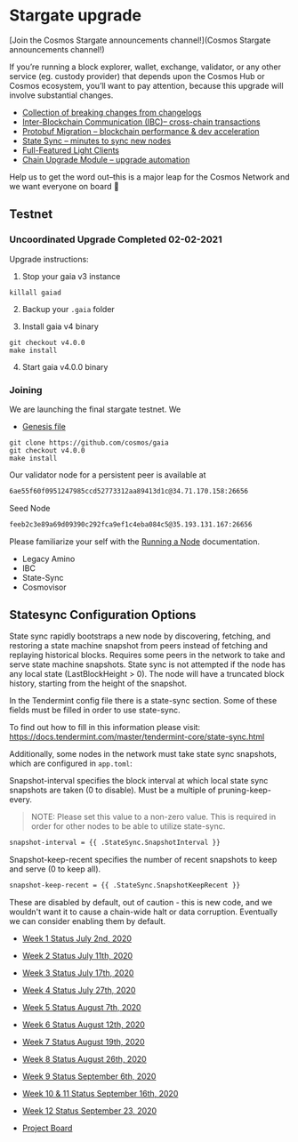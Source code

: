 # Stargate upgrade

[Join the Cosmos Stargate announcements channel!](Cosmos Stargate announcements channel!)

If you’re running a block explorer, wallet, exchange, validator, or any other service (eg. custody provider) that depends upon the Cosmos Hub or Cosmos ecosystem, you’ll want to pay attention, because this upgrade will involve substantial changes.

- [Collection of breaking changes from changelogs](breaking_changes.md)
- [Inter-Blockchain Communication (IBC)– cross-chain transactions](https://figment.network/resources/cosmos-stargate-upgrade-overview/#ibc)
- [Protobuf Migration – blockchain performance & dev acceleration](https://figment.network/resources/cosmos-stargate-upgrade-overview/#proto)
- [State Sync – minutes to sync new nodes](https://figment.network/resources/cosmos-stargate-upgrade-overview/#sync)
- [Full-Featured Light Clients](https://figment.network/resources/cosmos-stargate-upgrade-overview/#light)
- [Chain Upgrade Module – upgrade automation](https://figment.network/resources/cosmos-stargate-upgrade-overview/#upgrade)

Help us to get the word out–this is a major leap for the Cosmos Network and we want everyone on board 🚀

## Testnet

### Uncoordinated Upgrade Completed 02-02-2021

Upgrade instructions:

1. Stop your gaia v3 instance 

```
killall gaiad
```

2. Backup your `.gaia` folder

3. Install gaia v4 binary

```
git checkout v4.0.0
make install
```

4. Start gaia v4.0.0 binary


### Joining

We are launching the final stargate testnet. We

- [Genesis file](genesis.json)

```
git clone https://github.com/cosmos/gaia
git checkout v4.0.0
make install
```

Our validator node for a persistent peer is available at

```bash
6ae55f60f0951247985ccd52773312aa89413d1c@34.71.170.158:26656
```

Seed Node
```bash
feeb2c3e89a69d09390c292fca9ef1c4eba084c5@35.193.131.167:26656
```

Please familiarize your self with the [Running a Node](https://github.com/cosmos/cosmos-sdk/tree/master/docs/run-node) documentation.


- Legacy Amino
- IBC
- State-Sync
- Cosmovisor




## Statesync Configuration Options

State sync rapidly bootstraps a new node by discovering, fetching, and restoring a state machine snapshot from peers instead of fetching and replaying historical blocks. Requires some peers in the network to take and serve state machine snapshots. State sync is not attempted if the node has any local state (LastBlockHeight > 0). The node will have a truncated block history, starting from the height of the snapshot.

In the Tendermint config file there is a state-sync section. Some of these fields must be filled in order to use state-sync.

To find out how to fill in this information please visit: <https://docs.tendermint.com/master/tendermint-core/state-sync.html>

Additionally, some nodes in the network must take state sync snapshots, which are configured in `app.toml`:

Snapshot-interval specifies the block interval at which local state sync snapshots are taken (0 to disable). Must be a multiple of pruning-keep-every.

> NOTE: Please set this value to a non-zero value. This is required in order for other nodes to be able to utilize state-sync.

```bash
snapshot-interval = {{ .StateSync.SnapshotInterval }}
```

Snapshot-keep-recent specifies the number of recent snapshots to keep and serve (0 to keep all).

```bash
snapshot-keep-recent = {{ .StateSync.SnapshotKeepRecent }}
```

These are disabled by default, out of caution - this is new code, and we wouldn't want it to cause a chain-wide halt or data corruption. Eventually we can consider enabling them by default.

- [Week 1 Status July 2nd, 2020](week1.md)
- [Week 2 Status July 11th, 2020](week2.md)
- [Week 3 Status July 17th, 2020](week3.md)
- [Week 4 Status July 27th, 2020](week4.md)
- [Week 5 Status August 7th, 2020](week5.md)
- [Week 6 Status August 12th, 2020](week6.md)
- [Week 7 Status August 19th, 2020](week7.md)
- [Week 8 Status August 26th, 2020](week8.md)
- [Week 9 Status September 6th, 2020](week9.md)
- [Week 10 & 11 Status September 16th, 2020](week10_11.md)
- [Week 12 Status September 23, 2020](week12.md)

- [Project Board](https://github.com/orgs/cosmosdevs/projects/1)
